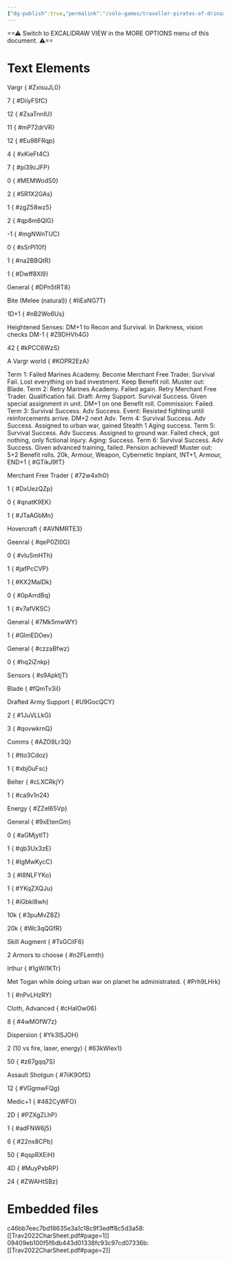```yaml
---
{"dg-publish":true,"permalink":"/solo-games/traveller-pirates-of-drinax/play/p-cs/irthur/","tags":["excalidraw"]}
---
```


==⚠  Switch to EXCALIDRAW VIEW in the MORE OPTIONS menu of this document. ⚠==


# Text Elements
Vargr
{ #ZxisuJL0}


7
{ #DiiyFSfC}


12
{ #ZsaTnnIU}


11
{ #mP72drVR}


12
{ #Eu98FRqp}


4
{ #xKieFt4C}


7
{ #pi39cJFP}


0
{ #MEMWodS0}


2
{ #5R1X2GAs}


1
{ #zgZ58wz5}


2
{ #qp8m6QlG}


-1
{ #mgNWnTUC}


0
{ #sSrPI10f}


1
{ #na2BBQtR}


1
{ #Dwff8Xl9}


General
{ #DPn5tRT8}


Bite (Melee (natural))
{ #IiEaNG7T}


1D+1
{ #nB2Wo6Us}


Heightened Senses: DM+1 to Recon and Survival.
In Darkness, vision checks DM-1
{ #Z9DHVh4G}


42
{ #kPCC6WzS}


A Vargr world
{ #KOPR2EzA}


Term 1: Failed Marines Academy. Become Merchant Free Trader.
    Survival Fail. Lost everything on bad investment. Keep Benefit roll.
    Muster out: Blade.
Term 2: Retry Marines Academy. Failed again. Retry Merchant Free Trader.
    Qualification fail.
    Draft: Army Support.
    Survival Success. Given special assignment in unit. DM+1 on one Benefit roll.
    Commission: Failed.
Term 3: 
    Survival Success. 
    Adv Success.
    Event: Resisted fighting until reinforcements arrive. DM+2 next Adv.
Term 4:
    Survival Success.
    Adv Success. Assigned to urban war, gained Stealth 1
    Aging success.
Term 5:
    Survival Success. 
    Adv Success. Assigned to ground war. Failed check, got nothing, only fictional injury.
    Aging: Success.
Term 6:
    Survival Success.
    Adv Success. Given advanced training, failed.
Pension achieved!
Muster out: 5+2 Benefit rolls. 20k, Armour, Weapon, Cybernetic Implant, INT+1, Armour, END+1
{ #GTikJ9fT}


Merchant Free Trader
{ #72w4xlh0}


1
{ #DxUezQZp}


0
{ #qnatK9EK}


1
{ #JTaAGbMn}


Hovercraft
{ #AVNMRTE3}


Geenral
{ #qeP0Zl0G}


0
{ #vluSmHTh}


1
{ #jafPcCVP}


1
{ #KX2MaIDk}


0
{ #0pArrdBq}


1
{ #v7afVKSC}


General
{ #7Mk5mwWY}


1
{ #GlmEDOev}


General
{ #czzaBfwz}


0
{ #hq2iZnkp}


Sensors
{ #s9ApktjT}


Blade
{ #fQmTv3iI}


Drafted Army Support
{ #U9GocQCY}


2
{ #1JuVLLkG}


3
{ #qovwkrnQ}


Comms
{ #AZO9Lr3Q}


1
{ #tto3Cdoz}


1
{ #xbj0uFsc}


Belter
{ #cLXCRkjY}


1
{ #ca9v1n24}


Energy
{ #ZZeI65Vp}


General
{ #9xEtenGm}


0
{ #aGMjytlT}


1
{ #qb3Ux3zE}


1
{ #IgMwKycC}


3
{ #I8NLFYKo}


1
{ #YKqZXQJu}


1
{ #iGbkl8wh}


10k
{ #3puMvZ8Z}


20k
{ #Wc3qQGfR}


Skill Augment
{ #TsGCilF6}


2 Armors to choose
{ #n2FLemth}


Irthur
{ #1gWi1KTr}


Met Togan while doing urban war on planet he administrated.
{ #Prh9LHrk}


1
{ #nPvLHzRY}


Cloth, Advanced
{ #cHaIOw06}


8
{ #4wMOfW7z}


Dispersion
{ #Yk3lSJOH}


2 (10 vs fire, laser, energy)
{ #63kWlex1}


50
{ #z67gqq7S}


Assault Shotgun
{ #7iiK9OfS}


12
{ #VGgmwFQg}


Medic+1
{ #482CyWFO}


2D
{ #PZXgZLhP}


1
{ #adFNW6j5}


6
{ #22nx8CPb}


50
{ #qspRXEiH}


4D
{ #MuyPxbRP}


24
{ #ZWAHtSBz}



# Embedded files
c46bb7eec7bd18635e3a1c18c9f3edff8c5d3a58: [[Trav2022CharSheet.pdf#page=1]]
09409eb100f5f6db443d01338fc93c97cd07336b: [[Trav2022CharSheet.pdf#page=2]]

